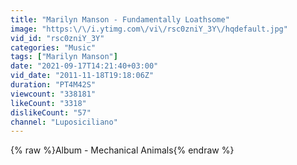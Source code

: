 ```yaml
---
title: "Marilyn Manson - Fundamentally Loathsome"
image: "https:\/\/i.ytimg.com\/vi\/rsc0zniY_3Y\/hqdefault.jpg"
vid_id: "rsc0zniY_3Y"
categories: "Music"
tags: ["Marilyn Manson"]
date: "2021-09-17T14:21:40+03:00"
vid_date: "2011-11-18T19:18:06Z"
duration: "PT4M42S"
viewcount: "338181"
likeCount: "3318"
dislikeCount: "57"
channel: "Luposiciliano"
---
```

{% raw %}Album - Mechanical Animals{% endraw %}
